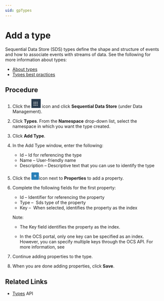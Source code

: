 ```yaml
---
uid: gpTypes
---
```


# Add a type

Sequential Data Store (SDS) types define the shape and structure of events and how to associate events with streams of data. See the following for more information about types:

- [About types](xref:ccTypes)
- [Types best practices](xref:bpTypes)

## Procedure

1. Click the ![Menu icon](images\menu-icon.png) icon and click **Sequential Data Store** (under Data Management).

1. Click **Types**. From the **Namespace** drop-down list, select the namespace in which you want the type created.

1. Click **Add Type**.

1. In the Add Type window, enter the following:

   - Id &ndash; Id for referencing the type
   - Name &ndash; User-friendly name
   - Description &ndash; Descriptive text that you can use to identify the type

1. Click the ![Properties icon](Images\PropertiesPlusIcon.png)icon next to **Properties** to add a property.

1. Complete the following fields for the first property:
   - Id &ndash; Identifier for referencing the property
   - Type &ndash;  Sds type of the property
   - Key &ndash;  When selected, identifies the property as the index 
   
   Note:
   
   - The Key field identifies the property as the index.
   
   - In the OCS portal, only one key can be specified as an index. However, you can specify multiple keys  through the OCS API. For more information, see <!-- add xref to relevant API doc. -->
   
    <!-- This is due to a bug in the UI. Check with engineering/product management about how to frame this. It's unclear when this bug will be fixed. -->
   
1. Continue adding properties to the type.

1. When you are done adding properties, click **Save**.

## Related Links

- [Types](xref:sdsTypes) API